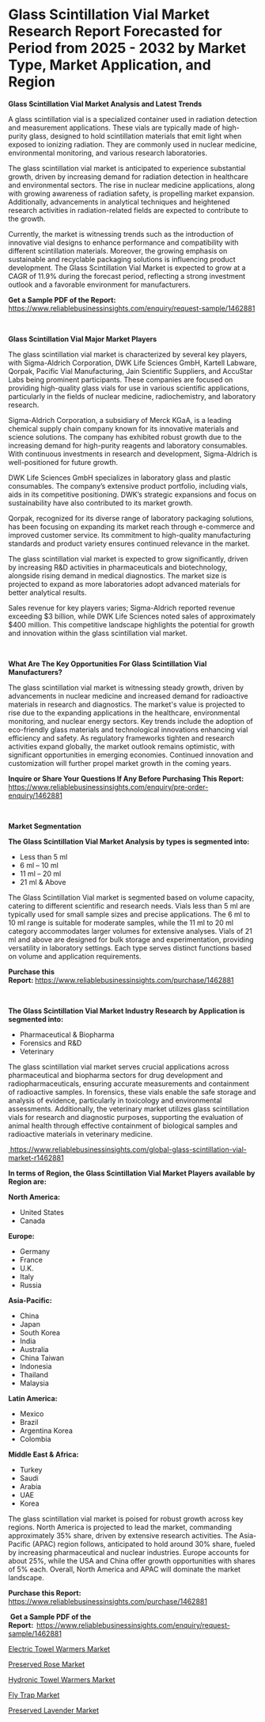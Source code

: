 <p><h1>Glass Scintillation Vial Market Research Report Forecasted for Period from 2025 -  2032 by Market Type, Market Application, and Region</h1></p><p><strong>Glass Scintillation Vial Market Analysis and Latest Trends</strong></p>
<p><p>A glass scintillation vial is a specialized container used in radiation detection and measurement applications. These vials are typically made of high-purity glass, designed to hold scintillation materials that emit light when exposed to ionizing radiation. They are commonly used in nuclear medicine, environmental monitoring, and various research laboratories.</p><p>The glass scintillation vial market is anticipated to experience substantial growth, driven by increasing demand for radiation detection in healthcare and environmental sectors. The rise in nuclear medicine applications, along with growing awareness of radiation safety, is propelling market expansion. Additionally, advancements in analytical techniques and heightened research activities in radiation-related fields are expected to contribute to the growth. </p><p>Currently, the market is witnessing trends such as the introduction of innovative vial designs to enhance performance and compatibility with different scintillation materials. Moreover, the growing emphasis on sustainable and recyclable packaging solutions is influencing product development. The Glass Scintillation Vial Market is expected to grow at a CAGR of 11.9% during the forecast period, reflecting a strong investment outlook and a favorable environment for manufacturers.</p></p>
<p><strong>Get a Sample PDF of the Report:&nbsp;</strong> <a href="https://www.reliablebusinessinsights.com/enquiry/request-sample/1462881?utm_campaign=1117&utm_medium=2&utm_source=Github&utm_content=ia&utm_term=04042025&utm_id=glass-scintillation-vial">https://www.reliablebusinessinsights.com/enquiry/request-sample/1462881</a></p>
<p>&nbsp;</p>
<p><strong>Glass Scintillation Vial Major Market Players</strong></p>
<p><p>The glass scintillation vial market is characterized by several key players, with Sigma-Aldrich Corporation, DWK Life Sciences GmbH, Kartell Labware, Qorpak, Pacific Vial Manufacturing, Jain Scientific Suppliers, and AccuStar Labs being prominent participants. These companies are focused on providing high-quality glass vials for use in various scientific applications, particularly in the fields of nuclear medicine, radiochemistry, and laboratory research.</p><p>Sigma-Aldrich Corporation, a subsidiary of Merck KGaA, is a leading chemical supply chain company known for its innovative materials and science solutions. The company has exhibited robust growth due to the increasing demand for high-purity reagents and laboratory consumables. With continuous investments in research and development, Sigma-Aldrich is well-positioned for future growth.</p><p>DWK Life Sciences GmbH specializes in laboratory glass and plastic consumables. The company’s extensive product portfolio, including vials, aids in its competitive positioning. DWK’s strategic expansions and focus on sustainability have also contributed to its market growth.</p><p>Qorpak, recognized for its diverse range of laboratory packaging solutions, has been focusing on expanding its market reach through e-commerce and improved customer service. Its commitment to high-quality manufacturing standards and product variety ensures continued relevance in the market.</p><p>The glass scintillation vial market is expected to grow significantly, driven by increasing R&D activities in pharmaceuticals and biotechnology, alongside rising demand in medical diagnostics. The market size is projected to expand as more laboratories adopt advanced materials for better analytical results. </p><p>Sales revenue for key players varies; Sigma-Aldrich reported revenue exceeding $3 billion, while DWK Life Sciences noted sales of approximately $400 million. This competitive landscape highlights the potential for growth and innovation within the glass scintillation vial market.</p></p>
<p>&nbsp;</p>
<p><strong>What Are The Key Opportunities For Glass Scintillation Vial Manufacturers?</strong></p>
<p><p>The glass scintillation vial market is witnessing steady growth, driven by advancements in nuclear medicine and increased demand for radioactive materials in research and diagnostics. The market's value is projected to rise due to the expanding applications in the healthcare, environmental monitoring, and nuclear energy sectors. Key trends include the adoption of eco-friendly glass materials and technological innovations enhancing vial efficiency and safety. As regulatory frameworks tighten and research activities expand globally, the market outlook remains optimistic, with significant opportunities in emerging economies. Continued innovation and customization will further propel market growth in the coming years.</p></p>
<p><strong>Inquire or Share Your Questions If Any Before Purchasing This Report:</strong> <a href="https://www.reliablebusinessinsights.com/enquiry/pre-order-enquiry/1462881?utm_campaign=1117&utm_medium=2&utm_source=Github&utm_content=ia&utm_term=04042025&utm_id=glass-scintillation-vial">https://www.reliablebusinessinsights.com/enquiry/pre-order-enquiry/1462881</a></p>
<p>&nbsp;</p>
<p><strong>Market Segmentation</strong></p>
<p><strong>The Glass Scintillation Vial Market Analysis by types is segmented into:</strong></p>
<p><ul><li>Less than 5 ml</li><li>6 ml – 10 ml</li><li>11 ml – 20 ml</li><li>21 ml & Above</li></ul></p>
<p><p>The Glass Scintillation Vial market is segmented based on volume capacity, catering to different scientific and research needs. Vials less than 5 ml are typically used for small sample sizes and precise applications. The 6 ml to 10 ml range is suitable for moderate samples, while the 11 ml to 20 ml category accommodates larger volumes for extensive analyses. Vials of 21 ml and above are designed for bulk storage and experimentation, providing versatility in laboratory settings. Each type serves distinct functions based on volume and application requirements.</p></p>
<p><strong>Purchase this Report:&nbsp;</strong><a href="https://www.reliablebusinessinsights.com/purchase/1462881?utm_campaign=1117&utm_medium=2&utm_source=Github&utm_content=ia&utm_term=04042025&utm_id=glass-scintillation-vial">https://www.reliablebusinessinsights.com/purchase/1462881</a></p>
<p>&nbsp;</p>
<p><strong>The Glass Scintillation Vial Market Industry Research by Application is segmented into:</strong></p>
<p><ul><li>Pharmaceutical & Biopharma</li><li>Forensics and R&D</li><li>Veterinary</li></ul></p>
<p><p>The glass scintillation vial market serves crucial applications across pharmaceutical and biopharma sectors for drug development and radiopharmaceuticals, ensuring accurate measurements and containment of radioactive samples. In forensics, these vials enable the safe storage and analysis of evidence, particularly in toxicology and environmental assessments. Additionally, the veterinary market utilizes glass scintillation vials for research and diagnostic purposes, supporting the evaluation of animal health through effective containment of biological samples and radioactive materials in veterinary medicine.</p></p>
<p><a href="https://www.reliablebusinessinsights.com/global-glass-scintillation-vial-market-r1462881?utm_campaign=1117&utm_medium=2&utm_source=Github&utm_content=ia&utm_term=04042025&utm_id=glass-scintillation-vial">&nbsp;https://www.reliablebusinessinsights.com/global-glass-scintillation-vial-market-r1462881</a></p>
<p><strong>In terms of Region, the Glass Scintillation Vial Market Players available by Region are:</strong></p>
<p>
    <p> <strong> North America: </strong>
        <ul>
            <li>United States</li>
            <li>Canada</li>
        </ul>
        </p> 
    <p> <strong> Europe: </strong>
        <ul>
            <li>Germany</li>
            <li>France</li>
            <li>U.K.</li>
            <li>Italy</li>
            <li>Russia</li>
        </ul>
        </p> 
    <p> <strong> Asia-Pacific: </strong>
        <ul>
            <li>China</li>
            <li>Japan</li>
            <li>South Korea</li>
            <li>India</li>
            <li>Australia</li>
            <li>China Taiwan</li>
            <li>Indonesia</li>
            <li>Thailand</li>
            <li>Malaysia</li>
        </ul>
        </p> 
    <p> <strong> Latin America: </strong>
        <ul>
            <li>Mexico</li>
            <li>Brazil</li>
            <li>Argentina Korea</li>
            <li>Colombia</li>
        </ul>
        </p> 
    <p> <strong> Middle East & Africa: </strong>
        <ul>
            <li>Turkey</li>
            <li>Saudi</li>
            <li>Arabia</li>
            <li>UAE</li>
            <li>Korea</li>
        </ul>
    </p>
    </p>
<p><p>The glass scintillation vial market is poised for robust growth across key regions. North America is projected to lead the market, commanding approximately 35% share, driven by extensive research activities. The Asia-Pacific (APAC) region follows, anticipated to hold around 30% share, fueled by increasing pharmaceutical and nuclear industries. Europe accounts for about 25%, while the USA and China offer growth opportunities with shares of 5% each. Overall, North America and APAC will dominate the market landscape.</p></p>
<p><strong>Purchase this Report: </strong><a href="https://www.reliablebusinessinsights.com/purchase/1462881?utm_campaign=1117&utm_medium=2&utm_source=Github&utm_content=ia&utm_term=04042025&utm_id=glass-scintillation-vial">https://www.reliablebusinessinsights.com/purchase/1462881</a></p>
<p>&nbsp;<strong>Get a Sample PDF of the Report:&nbsp;&nbsp;</strong><a href="https://www.reliablebusinessinsights.com/enquiry/request-sample/1462881?utm_campaign=1117&utm_medium=2&utm_source=Github&utm_content=ia&utm_term=04042025&utm_id=glass-scintillation-vial">https://www.reliablebusinessinsights.com/enquiry/request-sample/1462881</a></p>
<p><strong></strong></p>
<p><p><a href="https://github.com/jullselai/Market-Research-Report-List-1/blob/main/electric-towel-warmers-market.md?utm_campaign=1117&utm_medium=2&utm_source=Github&utm_content=ia&utm_term=04042025&utm_id=glass-scintillation-vial">Electric Towel Warmers Market</a></p><p><a href="https://github.com/dusektwinec3/Market-Research-Report-List-1/blob/main/preserved-rose-market.md?utm_campaign=1117&utm_medium=2&utm_source=Github&utm_content=ia&utm_term=04042025&utm_id=glass-scintillation-vial">Preserved Rose Market</a></p><p><a href="https://github.com/alefermeivys/Market-Research-Report-List-1/blob/main/hydronic-towel-warmers-market.md?utm_campaign=1117&utm_medium=2&utm_source=Github&utm_content=ia&utm_term=04042025&utm_id=glass-scintillation-vial">Hydronic Towel Warmers Market</a></p><p><a href="https://github.com/jaspartatin/Market-Research-Report-List-1/blob/main/fly-trap-market.md?utm_campaign=1117&utm_medium=2&utm_source=Github&utm_content=ia&utm_term=04042025&utm_id=glass-scintillation-vial">Fly Trap Market</a></p><p><a href="https://github.com/toghojbeinta/Market-Research-Report-List-1/blob/main/preserved-lavender-market.md?utm_campaign=1117&utm_medium=2&utm_source=Github&utm_content=ia&utm_term=04042025&utm_id=glass-scintillation-vial">Preserved Lavender Market</a></p></p>